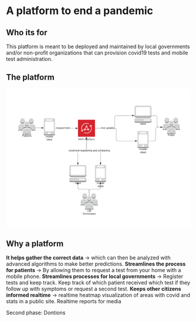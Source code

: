 # A platform to end a pandemic

## Who its for
This platform is meant to be deployed and maintained by local governments and/or non-profit organizations that can provision covid19 tests and mobile test administration.

## The platform
![alt text](/img/platform_diagram.png)


## Why a platform
**It helps gather the correct data** -> which can then be analyzed with advanced algorithms to make better predictions.
**Streamlines the process for patients** -> By allowing them to request a test from your home with a mobile phone.
**Streamlines processes for local governments** -> Register tests and keep track. Keep track of which patient received which test if they follow up with symptoms or request a second test.
**Keeps other citizens informed realtime** -> realtime heatmap visualization of areas with covid and stats in a public site. Realtime reports for media 

Second phase: Dontions

